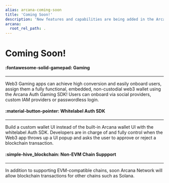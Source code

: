 ```yaml
---
alias: arcana-coming-soon
title: 'Coming Soon!'
description: 'New features and capabilities are being added in the Arcana Auth solution every day! List of upcoming product features for Web3 app developers.'
arcana:
  root_rel_path: .
---
```


# Coming Soon!

<div class="grid card_container" markdown>
  <div class="cards" markdown>
  <div class="card" markdown><h4><b>:fontawesome-solid-gamepad: Gaming</b></h4><hr><p>Web3 Gaming apps can achieve high conversion and easily onboard users, assign them a fully functional, embedded, non-custodial web3 wallet using the Arcana Auth Gaming SDK! Users can onboard via social providers, custom IAM providers or passwordless login.</p></div>
  <div class="card" markdown><h4><b>:material-button-pointer: Whitelabel Auth SDK</b></h4><hr><p>Build a custom wallet UI instead of the built-in Arcana wallet UI with the whitelabel Auth SDK. Developers are in charge of and fully control when the Web3 app throws up a UI popup and asks the user to approve or reject a blockchain transaction.</p></div>
  <div class="card" markdown><h4><b>:simple-hive_blockchain: Non-EVM Chain Suppport</b></h4><hr><p>In addition to supporting EVM-compatible chains, soon Arcana Network will allow blockchain transactions for other chains such as Solana.</p></div>
  </div>
</div>
